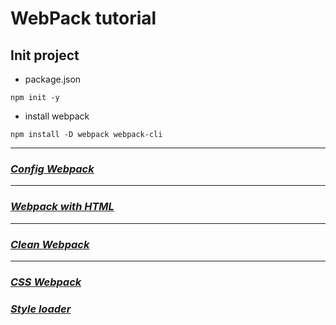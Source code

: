 # WebPack tutorial

## Init project

- package.json

```
npm init -y
```

- install webpack

```
npm install -D webpack webpack-cli
```

---

### [_Config Webpack_](webpack_config.md)

---

### [_Webpack with HTML_](webpack_html.md)

---

### [_Clean Webpack_](webpack_clean.md)

---

### [_CSS Webpack_](webpack_css.md)

### [_Style loader_](webpack_style-loader.md)
